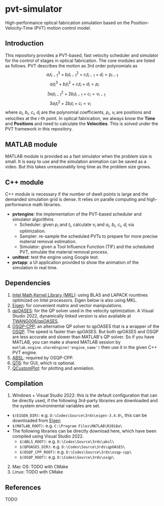 # pvt-simulator
High-performance optical fabrication simulation based on the Position-Velocity-Time (PVT) motion control model.

## Introduction
This repository provides a PVT-based, fast velocity scheduler and simulator for the control of stages in optical fabrication. The core modules are listed as follows. PVT describes the motion as 3rd order polynomials as
$$a_{i}t_{i-1}^3+b_{i}t_{i-1}^2+c_{i}t_{i-1}+d_{i}=p_{i-1}$$
$$a_{i}t_{i}^3+b_{i}t_{i}^2+c_{i}t_{i}+d_{i}=p_{i}~~~~~~~~~~~~~$$
$$3a_{i}t_{i-1}^2+2b_{i}t_{i-1}+c_{i}=v_{i-1}~~~~~~~~~~$$
$$3a_{i}t_{i}^2+2b_{i}t_{i}+c_{i}=v_{i}~~~~~~~~~~~~~~~~~~~~$$
where $a_{i}$, $b_{i}$, $c_{i}$, $d_{i}$ are the polynomial coefficients, $p_{i}$, $v_{i}$ are positions and velocities at the $i$-th point. In optical fabrication, we always know the **Time** and **Positions** and need to calculate the **Velocities**. This is solved under the PVT framework in this repository. 

## MATLAB module
MATLAB module is provided as a fast simulator when the problem size is small. It is easy to use and the simulation animation can be saved as a video. But this takes unreasonablly long time as the problem size grows.

## C++ module
C++ module is necessary if the number of dwell points is large and the demanded simulation grid is dense. It relies on paralle computing and high-performance math libraries.
- **pvtengine**: the implementation of the PVT-based scheduler and simulator algorithms
  - Scheduler: given $p_{i}$ and $t_{i}$, calculate $v_{i}$ and $a_{i}$, $b_{i}$, $c_{i}$, $d_{i}$ via optimization.
  - Sampler: re-sample the scheduled PVTs to prepare for more precise material removal estimation.
  - Simulator: given a Tool Influence Function (TIF) and the scheduled PVT, simulate the material removal process.
- **unittest**: test the engine using Google test.
- **pvtapp**: a UI application provided to show the animation of the simulation in real time.

## Dependencies
1. [Intel Math Kernel Library (MKL)](https://www.intel.com/content/www/us/en/developer/tools/oneapi/toolkits.html): using BLAS and LAPACK rountines optimized on Intel processors. Eigen below is also using MKL.
2. [Eigen](https://eigen.tuxfamily.org/index.php?title=Main_Page): for convenient matrix and vector manipulations.
3. [qpOASES](https://github.com/coin-or/qpOASES.git): for the QP solver used in the velocity optimization. A Visual Studio 2022, dynamically linked version is also available at [TWANG006/qpOASES](https://github.com/TWANG006/qpOASES.git).
4. [OSQP-CPP](https://github.com/google/osqp-cpp.git): an alternative QP solver to qpOASES that is a wrapper of the [OSQP](https://github.com/osqp/osqp.git). The speed is faster than qpOASES. But both qpOASES and OSQP are less accurate and slower than MATLAB's QP solver. So if you have MATLAB, you can make a shared MATLAB session by `matlab.engine.shareEngine('engine_name')` then use it in the given C++ PVT engine. 
5. [ABSL](https://github.com/abseil/abseil-cpp.git): required by OSQP-CPP. 
6. [QT6](https://www.qt.io/download): for GUI, which is optional.
7. [QCustomPlot](https://www.qcustomplot.com/): for plotting and anmiation.

## Compilation
1. Windows + Visual Studio 2022: this is the default configuration that can be directly used, if the following 3rd-party libraries are downloaded and the system environmental variables are set.
  - `$(EIGEN_DIR)`: e.g. `D:\Codes\Source\3rds\eigen-3.4.0\`, this can be downloaded from [Eigen](https://eigen.tuxfamily.org/index.php?title=Main_Page)
  - `$(MATLAB_ROOT)`: e.g. `C:\Program Files\MATLAB\R2018a\`
  - The following libraries can be directly download here, which have been compiled using Visual Studio 2022.
    - `$(ABLS_ROOT)`: e.g. `D:\Codes\Source\3rds\absl\`
    - `$(QPOASES_DIR)`: e.g. `D:\Codes\Source\3rds\qpOASES\`
    - `$(OSQP_CPP_ROOT)`: e.g. `D:\Codes\Source\3rds\osqp-cpp\`
    - `$(OSQP_ROOT)`: e.g. `D:\Codes\Source\3rds\osqp\`

2. Mac OS: TODO with CMake
3. Linux: TODO with CMake

## References
TODO
